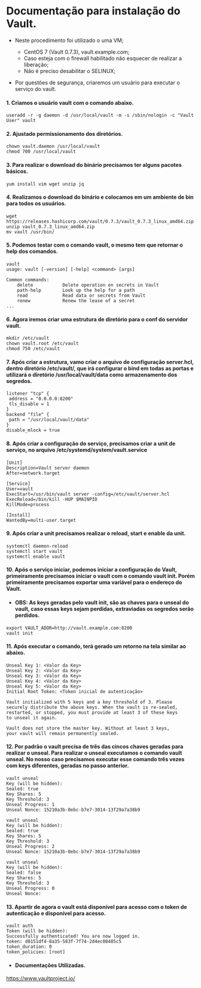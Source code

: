 # Documentação para instalação do Vault.

- Neste procedimento foi utilizado o uma VM;

  - CentOS 7 (Vault 0.7.3), vault.example.com;
  - Caso esteja com o firewall habilitado não esquecer de realizar a liberação;
  - Não é preciso desabilitar o SELINUX;

- Por questões de segurança, criaremos um usuário para executar o serviço do vault.

#### 1. Criamos o usuário vault com o comando abaixo.
```shell
useradd -r -g daemon -d /usr/local/vault -m -s /sbin/nologin -c "Vault User" vault
```

#### 2. Ajustado permissionamento dos diretórios.
```shell
chown vault.daemon /usr/local/vault
chmod 700 /usr/local/vault
```

#### 3. Para realizar o download do binário precisamos ter alguns pacotes básicos.
```shell
yum install vim wget unzip jq
```

#### 4. Realizamos o download do binário e colocamos em um ambiente de bin para todos os usuários.
```shell
wget https://releases.hashicorp.com/vault/0.7.3/vault_0.7.3_linux_amd64.zip
unzip vault_0.7.3_linux_amd64.zip
mv vault /usr/bin/
```

#### 5. Podemos testar com o comando vault, o mesmo tem que retornar o help dos comandos.
```shell
vault 
usage: vault [-version] [-help] <command> [args]

Common commands:
    delete           Delete operation on secrets in Vault
    path-help        Look up the help for a path
    read             Read data or secrets from Vault
    renew            Renew the lease of a secret
...
```

#### 6. Agora iremos criar uma estrutura de diretório para o conf do servidor vault.
```shell
mkdir /etc/vault         
chown vault.root /etc/vault 
chmod 750 /etc/vault
```

#### 7. Após criar a estrutura, vamo criar o arquivo de configuração server.hcl, dentro diretório /etc/vault/, que irá configurar o bind em todas as portas e utilizará o diretório /usr/local/vault/data como armazenamento dos segredos.
```shell
listener "tcp" {
 address = "0.0.0.0:8200"
 tls_disable = 1
}
backend "file" {
 path = "/usr/local/vault/data"
}
disable_mlock = true
```

#### 8. Após criar a configuração do serviço, precisamos criar a unit de serviço, no arquivo /etc/systemd/system/vault.service
```shell
[Unit]
Description=Vault server daemon
After=network.target

[Service]
User=vault
ExecStart=/usr/bin/vault server -config=/etc/vault/server.hcl
ExecReload=/bin/kill -HUP $MAINPID
KillMode=process

[Install]
WantedBy=multi-user.target
```
#### 9. Após criar a unit precisamos realizar o reload, start e enable da unit.
```shell
systemctl daemon-reload
systemctl start vault
systemctl enable vault
```

#### 10. Após o serviço iniciar, podemos iniciar a configuração do Vault, primeiramente precisamos iniciar o vault com o comando vault init. Porém primeiramente precisamos exportar uma variável para o endereço do Vault.
  - #### OBS: As keys geradas pelo vault init, são as chaves para o unseal do vault, caso essas keys sejam perdidas, extraviadas os segredos serão perdidos.
```shell
export VAULT_ADDR=http://vault.example.com:8200
vault init
```

#### 11. Após executar o comando, terá gerado um retorno na tela similar ao abaixo.
```shell
Unseal Key 1: <Valor da Key>
Unseal Key 2: <Valor da Key>
Unseal Key 3: <Valor da Key>
Unseal Key 4: <Valor da Key>
Unseal Key 5: <Valor da Key>
Initial Root Token: <Token inicial de autenticação>

Vault initialized with 5 keys and a key threshold of 3. Please
securely distribute the above keys. When the vault is re-sealed,
restarted, or stopped, you must provide at least 3 of these keys
to unseal it again.

Vault does not store the master key. Without at least 3 keys,
your vault will remain permanently sealed.
```

#### 12. Por padrão o vault precisa de três das cincos chaves geradas para realizar o unseal. Para realizar o unseal executamos o comando vault unseal. No nosso caso precisamos executar esse comando três vezes com keys diferentes, geradas no passo anterior.
```shell
vault unseal
Key (will be hidden):
Sealed: true
Key Shares: 5
Key Threshold: 3
Unseal Progress: 1
Unseal Nonce: 15210a3b-0ebc-b7e7-3014-13f29a7a38b9

vault unseal
Key (will be hidden): 
Sealed: true
Key Shares: 5
Key Threshold: 3
Unseal Progress: 2
Unseal Nonce: 15210a3b-0ebc-b7e7-3014-13f29a7a38b9

vault unseal
Key (will be hidden): 
Sealed: false
Key Shares: 5
Key Threshold: 3
Unseal Progress: 0
Unseal Nonce: 
```

#### 13. Apartir de agora o vault está disponível para acesso com o token de autenticação e disponível para acesso.
```shell
vault auth
Token (will be hidden): 
Successfully authenticated! You are now logged in.
token: d0151df4-8a35-583f-7f74-2d4ec08485c5
token_duration: 0
token_policies: [root]
```
- #### Documentações Utilizadas.

https://www.vaultproject.io/

